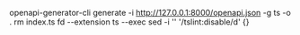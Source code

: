 openapi-generator-cli generate -i http://127.0.0.1:8000/openapi.json -g ts -o .
rm index.ts
fd --extension ts --exec sed -i '' '/tslint:disable/d' {}

